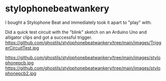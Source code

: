 # stylophonebeatwankery
I bought a Stylophone Beat and immediately took it apart to "play" with. 

Did a quick test circuit with the "blink" sketch on an Arduino Uno and alligator clips and got a successful trigger. 
https://github.com/ghostils/stylophonebeatwankery/tree/main/images/TriggerCircuitTest.jpg

https://github.com/ghostils/stylophonebeatwankery/tree/main/images/stylophonepcb.jpg
https://github.com/ghostils/stylophonebeatwankery/tree/main/images/stylophonepcb2.jpg
